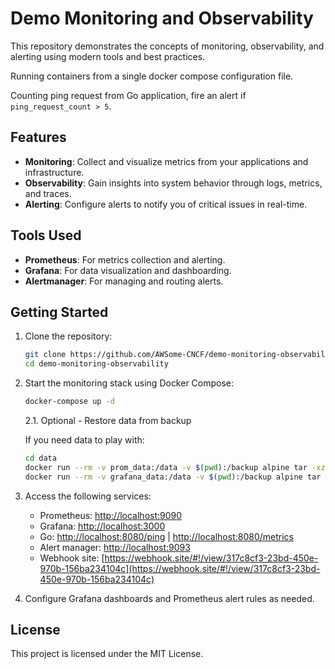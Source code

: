# Demo Monitoring and Observability

This repository demonstrates the concepts of monitoring, observability, and alerting using modern tools and best practices.

Running containers from a single docker compose configuration file.

Counting ping request from Go application, fire an alert if `ping_request_count > 5`.

## Features

- **Monitoring**: Collect and visualize metrics from your applications and infrastructure.
- **Observability**: Gain insights into system behavior through logs, metrics, and traces.
- **Alerting**: Configure alerts to notify you of critical issues in real-time.

## Tools Used

- **Prometheus**: For metrics collection and alerting.
- **Grafana**: For data visualization and dashboarding.
- **Alertmanager**: For managing and routing alerts.

## Getting Started

1. Clone the repository:
    ```bash
    git clone https://github.com/AWSome-CNCF/demo-monitoring-observability.git
    cd demo-monitoring-observability
    ```

2. Start the monitoring stack using Docker Compose:
    ```bash
    docker-compose up -d
    ```
    
    2.1. Optional - Restore data from backup
    
    If you need data to play with:
    
    ```bash
    cd data
    docker run --rm -v prom_data:/data -v $(pwd):/backup alpine tar -xzf /backup/prom_data.tar.gz -C /data
    docker run --rm -v grafana_data:/data -v $(pwd):/backup alpine tar -xzf /backup/grafana_data.tar.gz -C /data
    ```


3. Access the following services:
    - Prometheus: [http://localhost:9090](http://localhost:9090)
    - Grafana: [http://localhost:3000](http://localhost:3000)
    - Go: [http://localhost:8080/ping](http://localhost:8080/ping) | [http://localhost:8080/metrics](http://localhost:8080/metrics)
    - Alert manager: [http://localhost:9093](http://localhost:9093)
    - Webhook site: [https://webhook.site/#!/view/317c8cf3-23bd-450e-970b-156ba234104c](https://webhook.site/#!/view/317c8cf3-23bd-450e-970b-156ba234104c)


4. Configure Grafana dashboards and Prometheus alert rules as needed.

## License

This project is licensed under the MIT License.

